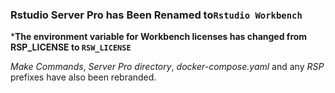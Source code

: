 ### Rstudio Server Pro has Been Renamed  to`Rstudio Workbench`
***The environment variable for Workbench licenses has changed from RSP_LICENSE to `RSW_LICENSE`** 

*Make Commands*, *Server Pro directory*, *docker-compose.yaml* and any *RSP* prefixes have also been rebranded.
